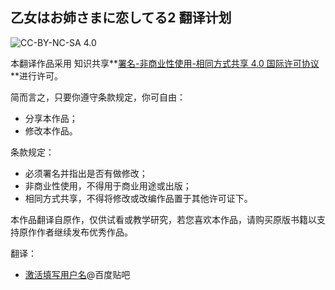 ## 乙女はお姉さまに恋してる2 翻译计划

![CC-BY-NC-SA 4.0](https://i.creativecommons.org/l/by-nc-sa/4.0/88x31.png)

本翻译作品采用 知识共享**[署名-非商业性使用-相同方式共享 4.0 国际许可协议](https://creativecommons.org/licenses/by-nc-sa/4.0/)**进行许可。

简而言之，只要你遵守条款规定，你可自由：

- 分享本作品；
- 修改本作品。

条款规定：

- 必须署名并指出是否有做修改；
- 非商业性使用，不得用于商业用途或出版；
- 相同方式共享，不得将修改或改编作品置于其他许可证下。

本作品翻译自原作，仅供试看或教学研究，若您喜欢本作品，请购买原版书籍以支持原作作者继续发布优秀作品。

翻译：

- [激活填写用户名](http://tieba.baidu.com/home/main?un=%BC%A4%BB%EE%CC%EE%D0%B4%D3%C3%BB%A7%C3%FB)@百度贴吧